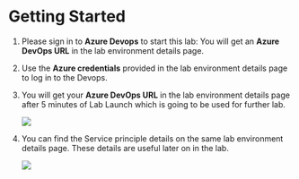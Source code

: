 # Getting Started
 
1. Please sign in to **Azure Devops** to start this lab: You will get an **Azure DevOps URL** in the lab environment details page.
2. Use the **Azure credentials** provided in the lab environment details page to log in to the Devops.
3. You will get your **Azure DevOps URL** in the lab environment details page after 5 minutes of Lab Launch which is going to be used for  further lab.

    <img src="images/screen.jpg"/>

4. You can find the Service principle details on the same lab environment details page. These details are useful later on in the lab.

    <img src="images/labinfo.png"/>
